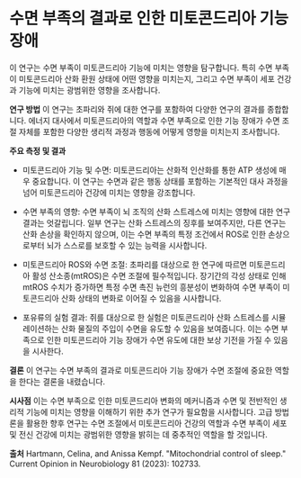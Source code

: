﻿

# 수면 부족의 결과로 인한 미토콘드리아 기능 장애

이 연구는 수면 부족이 미토콘드리아 기능에 미치는 영향을 탐구합니다. 특히 수면 부족이 미토콘드리아 산화 환원 상태에 어떤 영향을 미치는지, 그리고 수면 부족이 세포 건강과 기능에 미치는 광범위한 영향을 조사합니다. 

**연구 방법**
이 연구는 초파리와 쥐에 대한 연구를 포함하여 다양한 연구의 결과를 종합합니다. 에너지 대사에서 미토콘드리아의 역할과 수면 부족으로 인한 기능 장애가 수면 조절 자체를 포함한 다양한 생리적 과정과 행동에 어떻게 영향을 미치는지 조사합니다.

**주요 측정 및 결과**

 - 미토콘드리아 기능 및 수면: 미토콘드리아는 산화적 인산화를 통한 ATP 생성에 매우 중요합니다. 이 연구는 수면과 같은 행동 상태를 포함하는 기본적인 대사 과정을 넘어 미토콘드리아 건강에 미치는 영향을 강조합니다.
 
 - 수면 부족의 영향: 수면 부족이 뇌 조직의 산화 스트레스에 미치는 영향에 대한 연구 결과는 엇갈립니다. 일부 연구는 산화 스트레스의 징후를 보여주지만, 다른 연구는 산화 손상을 확인하지 않으며, 이는 수면 부족의 특정 조건에서 ROS로 인한 손상으로부터 뇌가 스스로를 보호할 수 있는 능력을 시사합니다.

 - 미토콘드리아 ROS와 수면 조절: 초파리를 대상으로 한 연구에 따르면 미토콘드리아 활성 산소종(mtROS)은 수면 조절에 필수적입니다. 장기간의 각성 상태로 인해 mtROS 수치가 증가하면 특정 수면 촉진 뉴런의 흥분성이 변화하여 수면 부족이 미토콘드리아 산화 상태의 변화로 이어질 수 있음을 시사합니다.

 - 포유류의 실험 결과: 쥐를 대상으로 한 실험은 미토콘드리아 산화 스트레스를 시뮬레이션하는 산화 물질의 주입이 수면을 유도할 수 있음을 보여줍니다. 이는 수면 부족으로 인한 미토콘드리아 기능 장애가 수면 유도에 대한 보상 기전을 가질 수 있음을 시사한다.

**결론**
이 연구는 수면 부족의 결과로 미토콘드리아 기능 장애가 수면 조절에 중요한 역할을 한다는 결론을 내렸습니다.

**시사점**
 이는 수면 부족으로 인한 미토콘드리아 변화의 메커니즘과 수면 및 전반적인 생리적 기능에 미치는 영향을 이해하기 위한 추가 연구가 필요함을 시사합니다. 고급 방법론을 활용한 향후 연구는 수면 조절에서 미토콘드리아 건강의 역할과 수면 부족이 세포 및 전신 건강에 미치는 광범위한 영향을 밝히는 데 중추적인 역할을 할 것입니다.

**출처**
Hartmann, Celina, and Anissa Kempf. "Mitochondrial control of sleep." Current Opinion in Neurobiology 81 (2023): 102733.
<!--stackedit_data:
eyJoaXN0b3J5IjpbMTE2ODQ2NDI3MV19
-->